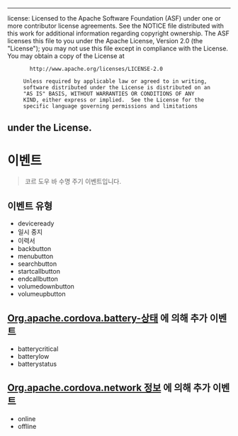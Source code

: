 * * *

license: Licensed to the Apache Software Foundation (ASF) under one or more contributor license agreements. See the NOTICE file distributed with this work for additional information regarding copyright ownership. The ASF licenses this file to you under the Apache License, Version 2.0 (the "License"); you may not use this file except in compliance with the License. You may obtain a copy of the License at

           http://www.apache.org/licenses/LICENSE-2.0
    
         Unless required by applicable law or agreed to in writing,
         software distributed under the License is distributed on an
         "AS IS" BASIS, WITHOUT WARRANTIES OR CONDITIONS OF ANY
         KIND, either express or implied.  See the License for the
         specific language governing permissions and limitations
    

## under the License.

# 이벤트

> 코르 도우 바 수명 주기 이벤트입니다.

## 이벤트 유형

*   deviceready
*   일시 중지
*   이력서
*   backbutton
*   menubutton
*   searchbutton
*   startcallbutton
*   endcallbutton
*   volumedownbutton
*   volumeupbutton

## [Org.apache.cordova.battery-상태][1] 에 의해 추가 이벤트

 [1]: https://github.com/apache/cordova-plugin-battery-status/blob/master/doc/index.md

*   batterycritical
*   batterylow
*   batterystatus

## [Org.apache.cordova.network 정보][2] 에 의해 추가 이벤트

 [2]: https://github.com/apache/cordova-plugin-network-information/blob/master/doc/index.md

*   online
*   offline
